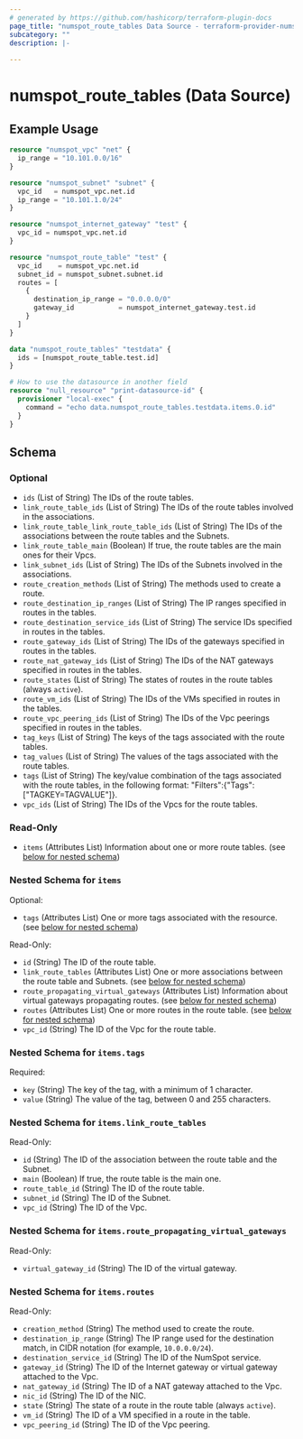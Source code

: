 ```yaml
---
# generated by https://github.com/hashicorp/terraform-plugin-docs
page_title: "numspot_route_tables Data Source - terraform-provider-numspot"
subcategory: ""
description: |-
  
---
```


# numspot_route_tables (Data Source)



## Example Usage

```terraform
resource "numspot_vpc" "net" {
  ip_range = "10.101.0.0/16"
}

resource "numspot_subnet" "subnet" {
  vpc_id   = numspot_vpc.net.id
  ip_range = "10.101.1.0/24"
}

resource "numspot_internet_gateway" "test" {
  vpc_id = numspot_vpc.net.id
}

resource "numspot_route_table" "test" {
  vpc_id    = numspot_vpc.net.id
  subnet_id = numspot_subnet.subnet.id
  routes = [
    {
      destination_ip_range = "0.0.0.0/0"
      gateway_id           = numspot_internet_gateway.test.id
    }
  ]
}

data "numspot_route_tables" "testdata" {
  ids = [numspot_route_table.test.id]
}

# How to use the datasource in another field
resource "null_resource" "print-datasource-id" {
  provisioner "local-exec" {
    command = "echo data.numspot_route_tables.testdata.items.0.id"
  }
}
```

<!-- schema generated by tfplugindocs -->
## Schema

### Optional

- `ids` (List of String) The IDs of the route tables.
- `link_route_table_ids` (List of String) The IDs of the route tables involved in the associations.
- `link_route_table_link_route_table_ids` (List of String) The IDs of the associations between the route tables and the Subnets.
- `link_route_table_main` (Boolean) If true, the route tables are the main ones for their Vpcs.
- `link_subnet_ids` (List of String) The IDs of the Subnets involved in the associations.
- `route_creation_methods` (List of String) The methods used to create a route.
- `route_destination_ip_ranges` (List of String) The IP ranges specified in routes in the tables.
- `route_destination_service_ids` (List of String) The service IDs specified in routes in the tables.
- `route_gateway_ids` (List of String) The IDs of the gateways specified in routes in the tables.
- `route_nat_gateway_ids` (List of String) The IDs of the NAT gateways specified in routes in the tables.
- `route_states` (List of String) The states of routes in the route tables (always `active`).
- `route_vm_ids` (List of String) The IDs of the VMs specified in routes in the tables.
- `route_vpc_peering_ids` (List of String) The IDs of the Vpc peerings specified in routes in the tables.
- `tag_keys` (List of String) The keys of the tags associated with the route tables.
- `tag_values` (List of String) The values of the tags associated with the route tables.
- `tags` (List of String) The key/value combination of the tags associated with the route tables, in the following format: "Filters":{"Tags":["TAGKEY=TAGVALUE"]}.
- `vpc_ids` (List of String) The IDs of the Vpcs for the route tables.

### Read-Only

- `items` (Attributes List) Information about one or more route tables. (see [below for nested schema](#nestedatt--items))

<a id="nestedatt--items"></a>
### Nested Schema for `items`

Optional:

- `tags` (Attributes List) One or more tags associated with the resource. (see [below for nested schema](#nestedatt--items--tags))

Read-Only:

- `id` (String) The ID of the route table.
- `link_route_tables` (Attributes List) One or more associations between the route table and Subnets. (see [below for nested schema](#nestedatt--items--link_route_tables))
- `route_propagating_virtual_gateways` (Attributes List) Information about virtual gateways propagating routes. (see [below for nested schema](#nestedatt--items--route_propagating_virtual_gateways))
- `routes` (Attributes List) One or more routes in the route table. (see [below for nested schema](#nestedatt--items--routes))
- `vpc_id` (String) The ID of the Vpc for the route table.

<a id="nestedatt--items--tags"></a>
### Nested Schema for `items.tags`

Required:

- `key` (String) The key of the tag, with a minimum of 1 character.
- `value` (String) The value of the tag, between 0 and 255 characters.


<a id="nestedatt--items--link_route_tables"></a>
### Nested Schema for `items.link_route_tables`

Read-Only:

- `id` (String) The ID of the association between the route table and the Subnet.
- `main` (Boolean) If true, the route table is the main one.
- `route_table_id` (String) The ID of the route table.
- `subnet_id` (String) The ID of the Subnet.
- `vpc_id` (String) The ID of the Vpc.


<a id="nestedatt--items--route_propagating_virtual_gateways"></a>
### Nested Schema for `items.route_propagating_virtual_gateways`

Read-Only:

- `virtual_gateway_id` (String) The ID of the virtual gateway.


<a id="nestedatt--items--routes"></a>
### Nested Schema for `items.routes`

Read-Only:

- `creation_method` (String) The method used to create the route.
- `destination_ip_range` (String) The IP range used for the destination match, in CIDR notation (for example, `10.0.0.0/24`).
- `destination_service_id` (String) The ID of the NumSpot service.
- `gateway_id` (String) The ID of the Internet gateway or virtual gateway attached to the Vpc.
- `nat_gateway_id` (String) The ID of a NAT gateway attached to the Vpc.
- `nic_id` (String) The ID of the NIC.
- `state` (String) The state of a route in the route table (always `active`).
- `vm_id` (String) The ID of a VM specified in a route in the table.
- `vpc_peering_id` (String) The ID of the Vpc peering.
